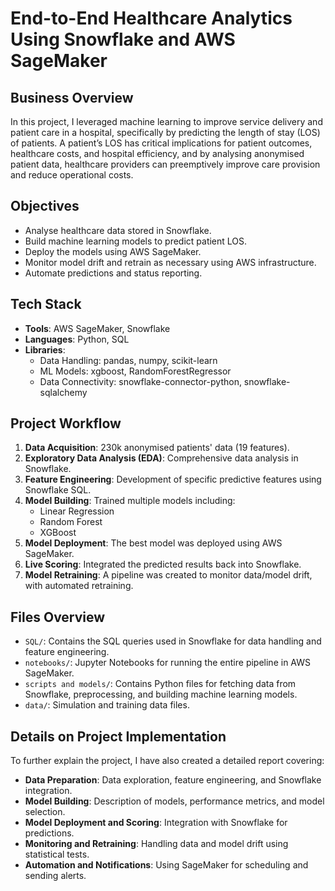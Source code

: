 
# End-to-End Healthcare Analytics Using Snowflake and AWS SageMaker

## Business Overview
In this project, I leveraged machine learning to improve service delivery and patient care in a hospital, specifically by predicting the length of stay (LOS) of patients. A patient’s LOS has critical implications for patient outcomes, healthcare costs, and hospital efficiency, and by analysing anonymised patient data, healthcare providers can preemptively improve care provision and reduce operational costs.

## Objectives
- Analyse healthcare data stored in Snowflake.
- Build machine learning models to predict patient LOS.
- Deploy the models using AWS SageMaker.
- Monitor model drift and retrain as necessary using AWS infrastructure.
- Automate predictions and status reporting.

## Tech Stack
- **Tools**: AWS SageMaker, Snowflake
- **Languages**: Python, SQL
- **Libraries**:
  - Data Handling: pandas, numpy, scikit-learn
  - ML Models: xgboost, RandomForestRegressor
  - Data Connectivity: snowflake-connector-python, snowflake-sqlalchemy

## Project Workflow
1. **Data Acquisition**: 230k anonymised patients' data (19 features).
2. **Exploratory Data Analysis (EDA)**: Comprehensive data analysis in Snowflake.
3. **Feature Engineering**: Development of specific predictive features using Snowflake SQL.
4. **Model Building**: Trained multiple models including:
    - Linear Regression
    - Random Forest
    - XGBoost
5. **Model Deployment**: The best model was deployed using AWS SageMaker.
6. **Live Scoring**: Integrated the predicted results back into Snowflake.
7. **Model Retraining**: A pipeline was created to monitor data/model drift, with automated retraining.

## Files Overview
- `SQL/`: Contains the SQL queries used in Snowflake for data handling and feature engineering.
- `notebooks/`: Jupyter Notebooks for running the entire pipeline in AWS SageMaker.
- `scripts and models/`: Contains Python files for fetching data from Snowflake, preprocessing, and building machine learning models.
- `data/`: Simulation and training data files.

## Details on Project Implementation
To further explain the project, I have also created a detailed report covering:
- **Data Preparation**: Data exploration, feature engineering, and Snowflake integration.
- **Model Building**: Description of models, performance metrics, and model selection.
- **Model Deployment and Scoring**: Integration with Snowflake for predictions.
- **Monitoring and Retraining**: Handling data and model drift using statistical tests.
- **Automation and Notifications**: Using SageMaker for scheduling and sending alerts.
